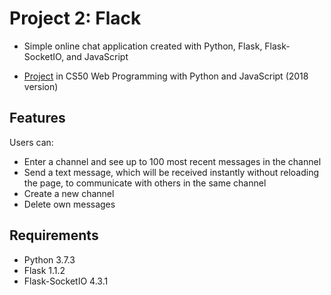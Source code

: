 # Project 2: Flack

* Simple online chat application created with Python, Flask, Flask-SocketIO, and JavaScript

* [Project](https://docs.cs50.net/web/2020/x/projects/2/project2.html) in CS50 Web Programming with Python and JavaScript (2018 version)


## Features
Users can:
* Enter a channel and see up to 100 most recent messages in the channel
* Send a text message, which will be received instantly without reloading the page, to communicate with others in the same channel
* Create a new channel
* Delete own messages


## Requirements
* Python 3.7.3
* Flask 1.1.2
* Flask-SocketIO 4.3.1
